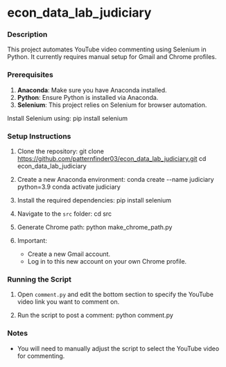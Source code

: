 # econ_data_lab_judiciary

### Description
This project automates YouTube video commenting using Selenium in Python. It currently requires manual setup for Gmail and Chrome profiles.

### Prerequisites
1. **Anaconda**: Make sure you have Anaconda installed.
2. **Python**: Ensure Python is installed via Anaconda.
3. **Selenium**: This project relies on Selenium for browser automation.

Install Selenium using:
pip install selenium

### Setup Instructions

1. Clone the repository:
git clone https://github.com/patternfinder03/econ_data_lab_judiciary.git
cd econ_data_lab_judiciary

2. Create a new Anaconda environment:
conda create --name judiciary python=3.9
conda activate judiciary

3. Install the required dependencies:
pip install selenium

4. Navigate to the `src` folder:
cd src

5. Generate Chrome path:
python make_chrome_path.py

6. Important: 
   - Create a new Gmail account.
   - Log in to this new account on your own Chrome profile.

### Running the Script

1. Open `comment.py` and edit the bottom section to specify the YouTube video link you want to comment on.

2. Run the script to post a comment:
python comment.py

### Notes
- You will need to manually adjust the script to select the YouTube video for commenting.
